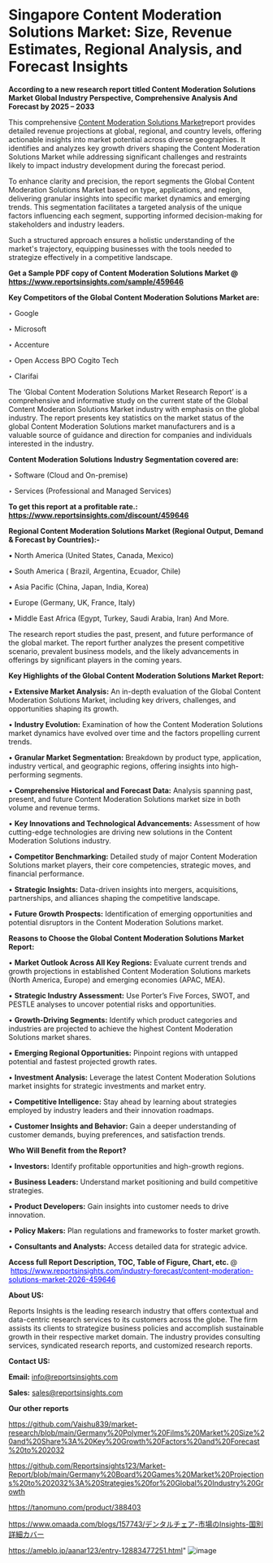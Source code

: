 # Singapore Content Moderation Solutions Market: Size, Revenue Estimates, Regional Analysis, and Forecast Insights

<strong>According to a new research report titled Content Moderation Solutions Market Global Industry Perspective, Comprehensive Analysis And Forecast by 2025 – 2033</strong>

This comprehensive <a href=https://www.reportsinsights.com/sample/459646>Content Moderation Solutions Market</a>report provides detailed revenue projections at global, regional, and country levels, offering actionable insights into market potential across diverse geographies. It identifies and analyzes key growth drivers shaping the Content Moderation Solutions Market while addressing significant challenges and restraints likely to impact industry development during the forecast period.

To enhance clarity and precision, the report segments the Global Content Moderation Solutions Market based on type, applications, and region, delivering granular insights into specific market dynamics and emerging trends. This segmentation facilitates a targeted analysis of the unique factors influencing each segment, supporting informed decision-making for stakeholders and industry leaders.

Such a structured approach ensures a holistic understanding of the market's trajectory, equipping businesses with the tools needed to strategize effectively in a competitive landscape.

<strong>Get a Sample PDF copy of Content Moderation Solutions Market </strong><strong>@<a href=https://www.reportsinsights.com/sample/459646 style=color:#0000ff;> https://www.reportsinsights.com/sample/459646</a></strong></font>

<strong>Key Competitors of the Global Content Moderation Solutions Market are:</strong>

‣ Google

‣ Microsoft

‣ Accenture

‣ Open Access BPO Cogito Tech

‣ Clarifai

The ‘Global Content Moderation Solutions Market Research Report’ is a comprehensive and informative study on the current state of the Global Content Moderation Solutions Market industry with emphasis on the global industry. The report presents key statistics on the market status of the global Content Moderation Solutions market manufacturers and is a valuable source of guidance and direction for companies and individuals interested in the industry.

<strong>Content Moderation Solutions Industry Segmentation covered are:</strong>

‣ Software (Cloud and On-premise)

‣ Services (Professional and Managed Services)

<strong>To get this report at a profitable rate.: <a href=https://www.reportsinsights.com/discount/459646 style=color:#0000ff;>https://www.reportsinsights.com/discount/459646</a></strong></font>

<strong>Regional Content Moderation Solutions Market (Regional Output, Demand &amp; Forecast by Countries):-</strong>

• North America (United States, Canada, Mexico)

• South America ( Brazil, Argentina, Ecuador, Chile)

• Asia Pacific (China, Japan, India, Korea)

• Europe (Germany, UK, France, Italy)

• Middle East Africa (Egypt, Turkey, Saudi Arabia, Iran) And More.

The research report studies the past, present, and future performance of the global market. The report further analyzes the present competitive scenario, prevalent business models, and the likely advancements in offerings by significant players in the coming years.

<strong>Key Highlights of the Global Content Moderation Solutions Market Report:</strong>

• <strong>Extensive Market Analysis:</strong> An in-depth evaluation of the Global Content Moderation Solutions Market, including key drivers, challenges, and opportunities shaping its growth.

• <strong>Industry Evolution:</strong> Examination of how the Content Moderation Solutions market dynamics have evolved over time and the factors propelling current trends.

• <strong>Granular Market Segmentation:</strong> Breakdown by product type, application, industry vertical, and geographic regions, offering insights into high-performing segments.

• <strong>Comprehensive Historical and Forecast Data:</strong> Analysis spanning past, present, and future Content Moderation Solutions market size in both volume and revenue terms.

• <strong>Key Innovations and Technological Advancements:</strong> Assessment of how cutting-edge technologies are driving new solutions in the Content Moderation Solutions industry.

• <strong>Competitor Benchmarking:</strong> Detailed study of major Content Moderation Solutions market players, their core competencies, strategic moves, and financial performance.

• <strong>Strategic Insights:</strong> Data-driven insights into mergers, acquisitions, partnerships, and alliances shaping the competitive landscape.

• <strong>Future Growth Prospects:</strong> Identification of emerging opportunities and potential disruptors in the Content Moderation Solutions market.

<strong>Reasons to Choose the Global Content Moderation Solutions Market Report:</strong>

• <strong>Market Outlook Across All Key Regions:</strong> Evaluate current trends and growth projections in established Content Moderation Solutions markets (North America, Europe) and emerging economies (APAC, MEA).

• <strong>Strategic Industry Assessment:</strong> Use Porter’s Five Forces, SWOT, and PESTLE analyses to uncover potential risks and opportunities.

• <strong>Growth-Driving Segments:</strong> Identify which product categories and industries are projected to achieve the highest Content Moderation Solutions market shares.

• <strong>Emerging Regional Opportunities:</strong> Pinpoint regions with untapped potential and fastest projected growth rates.

• <strong>Investment Analysis:</strong> Leverage the latest Content Moderation Solutions market insights for strategic investments and market entry.

• <strong>Competitive Intelligence:</strong> Stay ahead by learning about strategies employed by industry leaders and their innovation roadmaps.

• <strong>Customer Insights and Behavior:</strong> Gain a deeper understanding of customer demands, buying preferences, and satisfaction trends.

<strong>Who Will Benefit from the Report?</strong>

• <strong>Investors:</strong> Identify profitable opportunities and high-growth regions.

• <strong>Business Leaders:</strong> Understand market positioning and build competitive strategies.

• <strong>Product Developers:</strong> Gain insights into customer needs to drive innovation.

• <strong>Policy Makers:</strong> Plan regulations and frameworks to foster market growth.

• <strong>Consultants and Analysts:</strong> Access detailed data for strategic advice.
</ul>
<strong>Access full Report Description, TOC, Table of Figure, Chart, etc. </strong>@  <a href=https://www.reportsinsights.com/industry-forecast/content-moderation-solutions-market-2026-459646 style=color:#0000ff;>https://www.reportsinsights.com/industry-forecast/content-moderation-solutions-market-2026-459646</a></font>

<strong><strong>About US</strong>:</strong>

Reports Insights is the leading research industry that offers contextual and data-centric research services to its customers across the globe. The firm assists its clients to strategize business policies and accomplish sustainable growth in their respective market domain. The industry provides consulting services, syndicated research reports, and customized research reports.

<strong>Contact US:</strong>

<p class=""""><b>Email:</b> <a href=mailto:info@reportsinsights.com>info@reportsinsights.com</a></p>
<p class=""""><b>Sales:</b> <a href=mailto:sales@reportsinsights.com>sales@reportsinsights.com</a></p>

<strong>Our other reports</strong>

<a href=https://github.com/Vaishu839/market-research/blob/main/Germany%20Polymer%20Films%20Market%20Size%20and%20Share%3A%20Key%20Growth%20Factors%20and%20Forecast%20to%202032>https://github.com/Vaishu839/market-research/blob/main/Germany%20Polymer%20Films%20Market%20Size%20and%20Share%3A%20Key%20Growth%20Factors%20and%20Forecast%20to%202032</a>

<a href=https://github.com/Reportsinsights123/Market-Report/blob/main/Germany%20Board%20Games%20Market%20Projections%20to%202032%3A%20Strategies%20for%20Global%20Industry%20Growth>https://github.com/Reportsinsights123/Market-Report/blob/main/Germany%20Board%20Games%20Market%20Projections%20to%202032%3A%20Strategies%20for%20Global%20Industry%20Growth</a>

<a href=https://tanomuno.com/product/388403>https://tanomuno.com/product/388403</a>

<a href=https://www.omaada.com/blogs/157743/デンタルチェア-市場のInsights-国別詳細カバー>https://www.omaada.com/blogs/157743/デンタルチェア-市場のInsights-国別詳細カバー</a>

<a href=https://ameblo.jp/aanar123/entry-12883477251.html>https://ameblo.jp/aanar123/entry-12883477251.html</a>"
![image](https://github.com/user-attachments/assets/8f99de5c-6800-4452-8f7e-5882a981d6cd)
